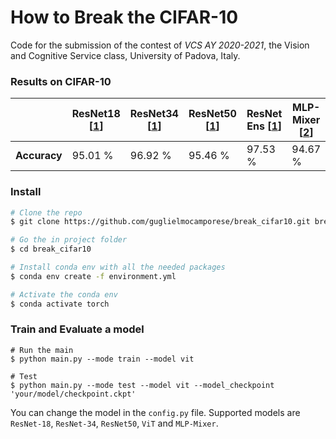 # How to Break the CIFAR-10

Code for the submission of the contest of *VCS AY 2020-2021*, the Vision and Cognitive Service class, University of Padova, Italy.

### Results on CIFAR-10
|   | ResNet18 [[1](https://arxiv.org/pdf/1512.03385.pdf)] | ResNet34 [[1](https://arxiv.org/pdf/1512.03385.pdf)] | ResNet50 [[1](https://arxiv.org/pdf/1512.03385.pdf)] | ResNet Ens [[1](https://arxiv.org/pdf/1512.03385.pdf)] | MLP-Mixer [[2](https://arxiv.org/pdf/2105.01601.pdf)] | ViT-S/16 [[3](https://arxiv.org/pdf/2010.11929.pdf)] |  ViT-B/16 [[3](https://arxiv.org/pdf/2010.11929.pdf)] | 
| - | - | - | - | - | - | - | - |
| **Accuracy** | 95.01 % | 96.92 % | 95.46 % | 97.53 % | 94.67 % | 96.05 % | **98.67 %** |


### Install
```bash
# Clone the repo 
$ git clone https://github.com/guglielmocamporese/break_cifar10.git break_cifar10

# Go the in project folder
$ cd break_cifar10

# Install conda env with all the needed packages
$ conda env create -f environment.yml

# Activate the conda env
$ conda activate torch
```

### Train and Evaluate a model
```
# Run the main
$ python main.py --mode train --model vit

# Test
$ python main.py --mode test --model vit --model_checkpoint 'your/model/checkpoint.ckpt'
```

You can change the model in the `config.py` file. Supported models are `ResNet-18`, `ResNet-34`, `ResNet50`, `ViT` and `MLP-Mixer`.
